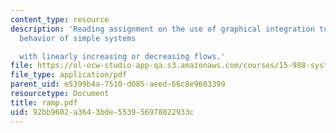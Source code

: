 ```yaml
---
content_type: resource
description: 'Reading assignment on the use of graphical integration to estimate the
  behavior of simple systems

  with linearly increasing or decreasing flows.'
file: https://ol-ocw-studio-app-qa.s3.amazonaws.com/courses/15-988-system-dynamics-self-study-fall-1998-spring-1999/92bb9602a3643bde553956978822933c_ramp.pdf
file_type: application/pdf
parent_uid: e5399b4a-7510-d085-aeed-66c8e9603399
resourcetype: Document
title: ramp.pdf
uid: 92bb9602-a364-3bde-5539-56978822933c
---
```

